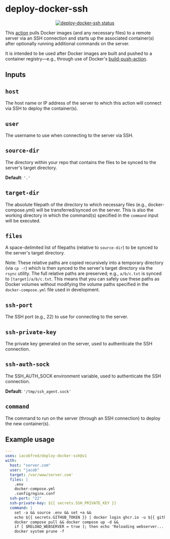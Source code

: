 # deploy-docker-ssh

<p align="center">
  <a href=""><img alt="deploy-docker-ssh status" src="https://github.com/iacobfred/deploy-docker-ssh/workflows/units-test/badge.svg"></a>
</p>

This [action](https://docs.github.com/en/actions) pulls Docker images (and any necessary files)
to a remote server via an SSH connection and starts up the associated container(s) after optionally
running additional commands on the server.

It is intended to be used after Docker images are built and pushed to a container registry—e.g.,
through use of Docker's [build-push-action](https://github.com/docker/build-push-action).

## Inputs

## `host`

The host name or IP address of the server to which this action will connect via SSH to deploy the container(s).

## `user`

The username to use when connecting to the server via SSH.

## `source-dir`

The directory within your repo that contains the files to be synced to the server's target directory.

**Default**: `'.'`

## `target-dir`

The absolute filepath of the directory to which necessary files (e.g., docker-compose.yml) will be transferred/synced on the server. This is also the working directory in which the command(s) specified in the `command` input will be executed.

## `files`

A space-delimited list of filepaths (relative to `source-dir`) to be synced to the server's target directory.

Note: These relative paths are copied recursively into a temporary directory (via `cp -r`) which is then synced to the server's target directory via the `rsync` utility. The full relative paths are preserved; e.g., `a/b/c.txt` is synced to `[target]/a/b/c.txt`. This means that you can safely use these paths as Docker volumes without modifying the volume paths specified in the `docker-compose.yml` file used in development.

## `ssh-port`

The SSH port (e.g., 22) to use for connecting to the server.

## `ssh-private-key`

The private key generated on the server, used to authenticate the SSH connection.

## `ssh-auth-sock`

The SSH_AUTH_SOCK environment variable, used to authenticate the SSH connection.

**Default**: `'/tmp/ssh_agent.sock'`

## `command`

The command to run on the server (through an SSH connection) to deploy the new container(s).

## Example usage

```yaml
---
uses: iacobfred/deploy-docker-ssh@v1
with:
  host: "server.com"
  user: "jacob"
  target: /var/www/server.com'
  files: |
    .env
    docker-compose.yml
    .config/nginx.conf
  ssh-port: "22"
  ssh-private-key: ${{ secrets.SSH_PRIVATE_KEY }}
  command: |
    set -a && source .env && set +a &&
    echo ${{ secrets.GITHUB_TOKEN }} | docker login ghcr.io -u ${{ github.repository_owner }} --password-stdin &&
    docker compose pull && docker compose up -d &&
    if [ $RELOAD_WEBSERVER = true ]; then echo 'Reloading webserver...'; nginx -s reload; fi;
    docker system prune -f
```
